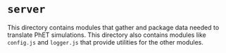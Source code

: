 # `server`

This directory contains modules that gather and package data needed to translate PhET simulations. This directory also
contains modules like `config.js` and `logger.js` that provide utilities for the other modules.